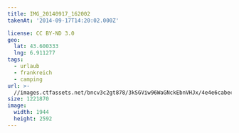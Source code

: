 ```yaml
---
title: IMG_20140917_162002
takenAt: '2014-09-17T14:20:02.000Z'

license: CC BY-ND 3.0
geo:
  lat: 43.600333
  lng: 6.911277
tags:
  - urlaub
  - frankreich
  - camping
url: >-
  //images.ctfassets.net/bncv3c2gt878/3kSGViw96WaGNckEbnVHJx/4e4e6cabec994f70e4032b490e31e4a2/img_20140917_162002_28312995075_o
size: 1221870
image:
  width: 1944
  height: 2592
---
```

